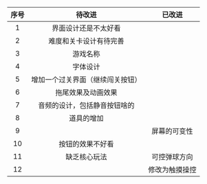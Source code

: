 | 序号 |              待改进              |     已改进     |
|:----:|:--------------------------------:|:--------------:|
|  1   |       界面设计还是不太好看       |                |
|  2   |      难度和关卡设计有待完善      |                |
|  3   |             游戏名称             |                |
|  4   |             字体设计             |                |
|  5   | 增加一个过关界面（继续闯关按钮） |                |
|  6   |        拖尾效果及动画效果        |                |
|  7   |   音频的设计，包括静音按钮啥的   |                |
|  8   |            道具的增加            |                |
|  9   |                                  |  屏幕的可变性  |
|  10  |         按钮的效果不好看         |                |
|  11  |           缺乏核心玩法           |  可控弹球方向  |
|  12  |                                  | 修改为触摸操控 |